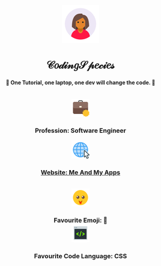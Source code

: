 
<div align=center>

<img src="../avatar/girl3.png" />

<h1> 𝒞𝑜𝒹𝒾𝓃𝑔𝒮𝓅𝑒𝒸𝒾𝑒𝓈 </h1>

<h4>💭 <b> One Tutorial, one laptop, one dev will change the code. 💭 </b> </h4>

<br>

<img src="../assets/job.png">

<h3> Profession: Software Engineer </h3>

<img src="../assets/website.png">

<a href="https://codingspecies.github.io/MeAndMyApps/"> <h3>Website: Me And My Apps </h3> </a>

<br>

<img src="../assets/emoji.png" />

<h3> Favourite Emoji: 🤩

<br>

<img src="../assets/code.png" />

<h3> Favourite Code Language: CSS

</div> 
